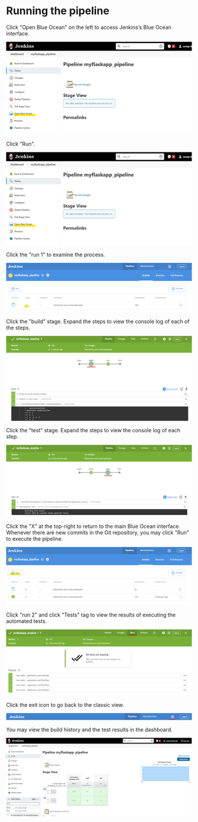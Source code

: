 # Running the pipeline

Click "Open Blue Ocean" on the left to access Jenkins’s Blue Ocean interface.

![Image 23](./assets/23.png)

Click "Run".

![Image 24](./assets/23.png)

Click the "run 1" to examine the process.

![Image 25](./assets/25.png)

Click the "build" stage. Expand the steps to view the console log of each of the steps.

![Image 26](./assets/26.png)

Click the "test" stage. Expand the steps to view the console log of each step.

![Image 27](./assets/27.png)

Click the "X" at the top-right to return to the main Blue Ocean interface.
Whenever there are new commits in the Git repository, you may click "Run" to execute the pipeline.

![Image 28](./assets/28.png)

Click "run 2" and click "Tests" tag to view the results of executing the automated tests.

![Image 29](./assets/29.png)

Click the exit icon to go back to the classic view.

![Image 30](./assets/30.png)

You may view the build history and the test results in the dashboard.

![Image 31](./assets/31.png)

<br/>